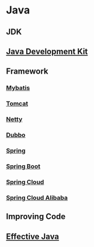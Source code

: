 # Java

## JDK

## [Java Development Kit](/docs/CS/Java/JDK/JDK.md)


## Framework

### [Mybatis](/docs/CS/Java/Mybatis/Mybatis.md)

### [Tomcat](/docs/CS/Java/Tomcat/Tomcat.md)

### [Netty](/docs/CS/Java/Netty/Netty.md)

### [Dubbo](/docs/CS/Java/Dubbo/Dubbo.md)

### [Spring](/docs/CS/Java/Spring/Spring.md)

### [Spring Boot](/docs/CS/Java/Spring%20Boot/Spring%20Boot.md)

### [Spring Cloud](/docs/CS/Java/Spring%20Cloud/SpringCloud.md)

### [Spring Cloud Alibaba](/docs/CS/Java/SpringCloudAlibaba/SpringCloudAlibaba.md)



## Improving Code

## [Effective Java](/docs/CS/Java/EffectiveJava.md)